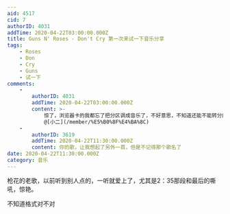 ```yaml
---
aid: 4517
cid: 7
authorID: 4031
addTime: 2020-04-22T03:00:00.000Z
title: Guns N' Roses - Don't Cry 第一次来试一下音乐分享
tags:
    - Roses
    - Don
    - Cry
    - Guns
    - 试一下
comments:
    -
        authorID: 4031
        addTime: 2020-04-22T03:00:00.000Z
        content: >-
            惊了，浏览器卡的我都忘了把分区调成音乐了，不好意思，不知道还能不能转分区，不能的话就删掉吧
            @[小二](/member/%E5%B0%8F%E4%BA%8C)
    -
        authorID: 3619
        addTime: 2020-04-22T11:30:00.000Z
        content: 你的歌，让我想起了另外一首，但是不记得那个歌名了
date: 2020-04-22T11:30:00.000Z
category: 音乐
---
```


枪花的老歌，以前听到别人点的，一听就爱上了，尤其是2：35那段和最后的嘶吼，惊艳。

不知道格式对不对
